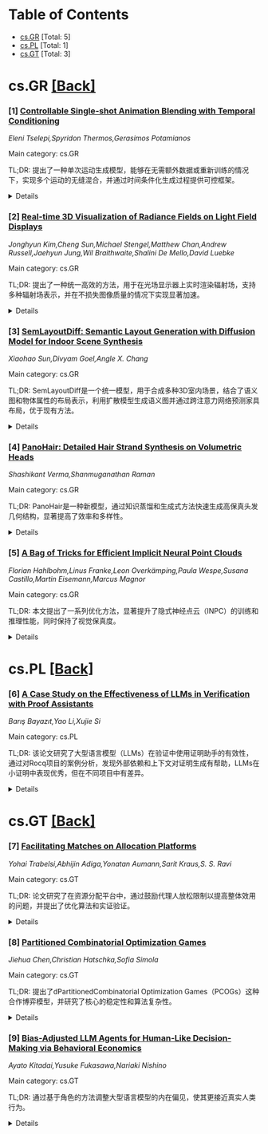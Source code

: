 <div id=toc></div>

# Table of Contents

- [cs.GR](#cs.GR) [Total: 5]
- [cs.PL](#cs.PL) [Total: 1]
- [cs.GT](#cs.GT) [Total: 3]


<div id='cs.GR'></div>

# cs.GR [[Back]](#toc)

### [1] [Controllable Single-shot Animation Blending with Temporal Conditioning](https://arxiv.org/abs/2508.18525)
*Eleni Tselepi,Spyridon Thermos,Gerasimos Potamianos*

Main category: cs.GR

TL;DR: 提出了一种单次运动生成模型，能够在无需额外数据或重新训练的情况下，实现多个运动的无缝混合，并通过时间条件化生成过程提供可控框架。


<details>
  <summary>Details</summary>
Motivation: 现有的单次运动生成方法缺乏明确的框架来控制多个运动的混合，这在动画制作中限制了灵活性和可控性。为了解决这一问题，本文提出了一种新的混合框架。

Method: 通过引入骨架感知的归一化机制，在生成过程中时间条件化，指导不同运动之间的过渡，从而实现对混合时间和方式的平滑控制。

Result: 模型在多种动画风格和不同骨架结构上进行了广泛评估，结果显示其能够以统一且高效的方式生成逼真、平滑且可控的运动混合结果。

Conclusion: 该方法为单次运动生成提供了可控的混合框架，显著提升了动画制作的灵活性和效率。

Abstract: Training a generative model on a single human skeletal motion sequence
without being bound to a specific kinematic tree has drawn significant
attention from the animation community. Unlike text-to-motion generation,
single-shot models allow animators to controllably generate variations of
existing motion patterns without requiring additional data or extensive
retraining. However, existing single-shot methods do not explicitly offer a
controllable framework for blending two or more motions within a single
generative pass. In this paper, we present the first single-shot motion
blending framework that enables seamless blending by temporally conditioning
the generation process. Our method introduces a skeleton-aware normalization
mechanism to guide the transition between motions, allowing smooth, data-driven
control over when and how motions blend. We perform extensive quantitative and
qualitative evaluations across various animation styles and different kinematic
skeletons, demonstrating that our approach produces plausible, smooth, and
controllable motion blends in a unified and efficient manner.

</details>


### [2] [Real-time 3D Visualization of Radiance Fields on Light Field Displays](https://arxiv.org/abs/2508.18540)
*Jonghyun Kim,Cheng Sun,Michael Stengel,Matthew Chan,Andrew Russell,Jaehyun Jung,Wil Braithwaite,Shalini De Mello,David Luebke*

Main category: cs.GR

TL;DR: 提出了一种统一高效的方法，用于在光场显示器上实时渲染辐射场，支持多种辐射场表示，并在不损失图像质量的情况下实现显著加速。


<details>
  <summary>Details</summary>
Motivation: 辐射场虽然在3D场景可视化方面具有革命性意义，但在与光场显示器集成时面临巨大的计算挑战。需要一种高效的方法来解决这一问题。

Method: 采用基于单通道平面扫描策略和共享非方向性组件缓存的统一架构，支持多种辐射场表示（如NeRFs、3D高斯泼溅和稀疏体素），避免跨视图的冗余计算。

Result: 在Looking Glass显示器上实现了200+ FPS的实时交互应用，512p分辨率下支持45个视图。标准测试中，相比独立渲染每个视图，实现了高达22倍的加速，同时保持图像质量。

Conclusion: 该框架为光场显示器上的辐射场渲染提供了一个高效且通用的解决方案，实现了实时交互和高质量的3D可视化效果。

Abstract: Radiance fields have revolutionized photo-realistic 3D scene visualization by
enabling high-fidelity reconstruction of complex environments, making them an
ideal match for light field displays. However, integrating these technologies
presents significant computational challenges, as light field displays require
multiple high-resolution renderings from slightly shifted viewpoints, while
radiance fields rely on computationally intensive volume rendering. In this
paper, we propose a unified and efficient framework for real-time radiance
field rendering on light field displays. Our method supports a wide range of
radiance field representations, including NeRFs, 3D Gaussian Splatting, and
Sparse Voxels, within a shared architecture based on a single-pass plane
sweeping strategy and caching of shared, non-directional components. The
framework generalizes across different scene formats without retraining, and
avoids redundant computation across views. We further demonstrate a real-time
interactive application on a Looking Glass display, achieving 200+ FPS at 512p
across 45 views, enabling seamless, immersive 3D interaction. On standard
benchmarks, our method achieves up to 22x speedup compared to independently
rendering each view, while preserving image quality.

</details>


### [3] [SemLayoutDiff: Semantic Layout Generation with Diffusion Model for Indoor Scene Synthesis](https://arxiv.org/abs/2508.18597)
*Xiaohao Sun,Divyam Goel,Angle X. Chang*

Main category: cs.GR

TL;DR: SemLayoutDiff是一个统一模型，用于合成多种3D室内场景，结合了语义图和物体属性的布局表示，利用扩散模型生成语义图并通过跨注意力网络预测家具布局，优于现有方法。


<details>
  <summary>Details</summary>
Motivation: 为了解决现有方法无法考虑建筑约束的问题，提出了一种能够基于房间掩码显式生成场景的模型。

Method: 模型采用类别扩散模型生成语义图，并通过跨注意力网络预测家具布局，同时考虑门窗等建筑元素。

Result: 在3D-FRONT数据集上的实验表明，模型生成的空间连贯、真实且多样化的场景优于之前的方法。

Conclusion: SemLayoutDiff通过显式结合建筑约束，能够高效生成实用且无障碍的3D室内场景，表现出卓越的性能。

Abstract: We present SemLayoutDiff, a unified model for synthesizing diverse 3D indoor
scenes across multiple room types. The model introduces a scene layout
representation combining a top-down semantic map and attributes for each
object. Unlike prior approaches, which cannot condition on architectural
constraints, SemLayoutDiff employs a categorical diffusion model capable of
conditioning scene synthesis explicitly on room masks. It first generates a
coherent semantic map, followed by a cross-attention-based network to predict
furniture placements that respect the synthesized layout. Our method also
accounts for architectural elements such as doors and windows, ensuring that
generated furniture arrangements remain practical and unobstructed. Experiments
on the 3D-FRONT dataset show that SemLayoutDiff produces spatially coherent,
realistic, and varied scenes, outperforming previous methods.

</details>


### [4] [PanoHair: Detailed Hair Strand Synthesis on Volumetric Heads](https://arxiv.org/abs/2508.18944)
*Shashikant Verma,Shanmuganathan Raman*

Main category: cs.GR

TL;DR: PanoHair是一种新模型，通过知识蒸馏和生成式方法快速生成高保真头发几何结构，显著提高了效率和多样性。


<details>
  <summary>Details</summary>
Motivation: 当前的头发合成方法需要复杂的多视图数据采集，耗时且效率低下，PanoHair旨在解决这一问题。

Method: PanoHair利用预训练的生成式教师模型进行知识蒸馏，预测头发区域的语义分割掩码和3D方向，并通过潜在空间操作生成多样化的发型。

Result: PanoHair能够在5秒内生成干净的头发区域网格以及语义和方向图，实验显示其效率显著优于现有方法。

Conclusion: PanoHair提供了一种高效的头发合成方法，减少了复杂数据采集的需求，为生成逼真数字人类头发提供了新途径。

Abstract: Achieving realistic hair strand synthesis is essential for creating lifelike
digital humans, but producing high-fidelity hair strand geometry remains a
significant challenge. Existing methods require a complex setup for data
acquisition, involving multi-view images captured in constrained studio
environments. Additionally, these methods have longer hair volume estimation
and strand synthesis times, which hinder efficiency. We introduce PanoHair, a
model that estimates head geometry as signed distance fields using knowledge
distillation from a pre-trained generative teacher model for head synthesis.
Our approach enables the prediction of semantic segmentation masks and 3D
orientations specifically for the hair region of the estimated geometry. Our
method is generative and can generate diverse hairstyles with latent space
manipulations. For real images, our approach involves an inversion process to
infer latent codes and produces visually appealing hair strands, offering a
streamlined alternative to complex multi-view data acquisition setups. Given
the latent code, PanoHair generates a clean manifold mesh for the hair region
in under 5 seconds, along with semantic and orientation maps, marking a
significant improvement over existing methods, as demonstrated in our
experiments.

</details>


### [5] [A Bag of Tricks for Efficient Implicit Neural Point Clouds](https://arxiv.org/abs/2508.19140)
*Florian Hahlbohm,Linus Franke,Leon Overkämping,Paula Wespe,Susana Castillo,Martin Eisemann,Marcus Magnor*

Main category: cs.GR

TL;DR: 本文提出了一系列优化方法，显著提升了隐式神经点云（INPC）的训练和推理性能，同时保持了视觉保真度。


<details>
  <summary>Details</summary>
Motivation: 隐式神经点云（INPC）结合了神经场的表达能力和点云渲染的效率，在新视角合成中达到了最先进的图像质量。然而，由于渲染过程中需要查询神经网络，INPC的实际可用性受到较慢渲染速度的限制。

Method: 作者提出了一系列优化措施，包括改进的光栅化器实现、更有效的采样技术、预训练卷积神经网络用于填充空洞，以及在推理过程中将点建模为小型高斯分布以提升质量。

Result: 优化后的INPC管线实现了高达25%的训练加速、2倍的渲染速度提升和20%的显存使用减少，同时图像质量略有提升。

Conclusion: 本文的方法不仅显著提升了INPC的性能，还保持了其视觉保真度，同时展示了优化技术的广泛适用性。

Abstract: Implicit Neural Point Cloud (INPC) is a recent hybrid representation that
combines the expressiveness of neural fields with the efficiency of point-based
rendering, achieving state-of-the-art image quality in novel view synthesis.
However, as with other high-quality approaches that query neural networks
during rendering, the practical usability of INPC is limited by comparatively
slow rendering. In this work, we present a collection of optimizations that
significantly improve both the training and inference performance of INPC
without sacrificing visual fidelity. The most significant modifications are an
improved rasterizer implementation, more effective sampling techniques, and the
incorporation of pre-training for the convolutional neural network used for
hole-filling. Furthermore, we demonstrate that points can be modeled as small
Gaussians during inference to further improve quality in extrapolated, e.g.,
close-up views of the scene. We design our implementations to be broadly
applicable beyond INPC and systematically evaluate each modification in a
series of experiments. Our optimized INPC pipeline achieves up to 25% faster
training, 2x faster rendering, and 20% reduced VRAM usage paired with slight
image quality improvements.

</details>


<div id='cs.PL'></div>

# cs.PL [[Back]](#toc)

### [6] [A Case Study on the Effectiveness of LLMs in Verification with Proof Assistants](https://arxiv.org/abs/2508.18587)
*Barış Bayazıt,Yao Li,Xujie Si*

Main category: cs.PL

TL;DR: 该论文研究了大型语言模型（LLMs）在验证中使用证明助手的有效性，通过对Rocq项目的案例分析，发现外部依赖和上下文对证明生成有帮助，LLMs在小证明中表现优秀，但在不同项目中有差异。


<details>
  <summary>Details</summary>
Motivation: 尽管大型语言模型（LLMs）在自动化证明中有潜力，但其在验证任务中的实际效果尚不明确，论文旨在通过案例研究评估其有效性。

Method: 论文基于两个成熟的Rocq项目（hs-to-coq工具和Verdi）进行案例研究，通过定量和定性分析评估LLMs生成证明的效果。

Result: 研究发现：(1)外部依赖和同一源文件中的上下文有助于证明生成；(2)LLMs擅长小证明，但也能够生成大型证明；(3)不同验证项目中LLMs表现不同；(4)LLMs能生成简洁聪明的证明，但在新定义中应用经典技术时也可能出现错误。

Conclusion: LLMs在验证任务中具有一定潜力，尤其是在小证明生成和利用上下文时表现优异，但不同项目和复杂情境中的表现仍需进一步研究。

Abstract: Large language models (LLMs) can potentially help with verification using
proof assistants by automating proofs. However, it is unclear how effective
LLMs are in this task. In this paper, we perform a case study based on two
mature Rocq projects: the hs-to-coq tool and Verdi. We evaluate the
effectiveness of LLMs in generating proofs by both quantitative and qualitative
analysis. Our study finds that: (1) external dependencies and context in the
same source file can significantly help proof generation; (2) LLMs perform
great on small proofs but can also generate large proofs; (3) LLMs perform
differently on different verification projects; and (4) LLMs can generate
concise and smart proofs, apply classical techniques to new definitions, but
can also make odd mistakes.

</details>


<div id='cs.GT'></div>

# cs.GT [[Back]](#toc)

### [7] [Facilitating Matches on Allocation Platforms](https://arxiv.org/abs/2508.18325)
*Yohai Trabelsi,Abhijin Adiga,Yonatan Aumann,Sarit Kraus,S. S. Ravi*

Main category: cs.GT

TL;DR: 论文研究了在资源分配平台中，通过鼓励代理人放松限制以提高整体效用的问题，并提出了优化算法和实证验证。


<details>
  <summary>Details</summary>
Motivation: 研究如何在资源分配平台中通过优化代理人限制的放松，以提高整体效用，同时确保不损害那些原本更好的代理人利益。

Method: 论文提供了问题的形式化定义和参与保障的层级，开发了多项式时间算法，处理了一对一和多对一分配场景。

Result: 通过三个真实世界数据集的广泛实验，展示了放松限制的益处以及不同参与保障的影响。

Conclusion: 研究证实了优化放松限制可以有效提升社会效益，并通过实验验证了不同参与保障的实用性。

Abstract: We consider a setting where goods are allocated to agents by way of an
allocation platform (e.g., a matching platform). An ``allocation facilitator''
aims to increase the overall utility/social-good of the allocation by
encouraging (some of the) agents to relax (some of) their restrictions. At the
same time, the advice must not hurt agents who would otherwise be better off.
Additionally, the facilitator may be constrained by a ``bound'' (a.k.a.
`budget'), limiting the number and/or type of restrictions it may seek to
relax. We consider the facilitator's optimization problem of choosing an
optimal set of restrictions to request to relax under the aforementioned
constraints. Our contributions are three-fold: (i) We provide a formal
definition of the problem, including the participation guarantees to which the
facilitator should adhere. We define a hierarchy of participation guarantees
and also consider several social-good functions. (ii) We provide polynomial
algorithms for solving various versions of the associated optimization
problems, including one-to-one and many-to-one allocation settings. (iii) We
demonstrate the benefits of such facilitation and relaxation, and the
implications of the different participation guarantees, using extensive
experimentation on three real-world datasets.

</details>


### [8] [Partitioned Combinatorial Optimization Games](https://arxiv.org/abs/2508.18449)
*Jiehua Chen,Christian Hatschka,Sofia Simola*

Main category: cs.GT

TL;DR: 提出了dPartitionedCombinatorial Optimization Games（PCOGs）这种合作博弈模型，并研究了核心的稳定性和算法复杂性。


<details>
  <summary>Details</summary>
Motivation: 研究合作博弈中组合结构（如图）的优化问题，核心稳定性是其中的关键问题。

Method: 提出了PCOGs模型，定义了每个联盟的价值，并分析了核心稳定性验证和存在性的算法复杂性。

Result: 对四种经典的图优化任务（最小顶点覆盖、最小支配集、最小生成树和最大匹配）的核心稳定性问题进行了复杂性分析。

Conclusion: PCOGs模型为研究合作博弈中的优化问题提供了新框架，核心稳定性的复杂性分析为其应用提供了理论基础。

Abstract: We propose a class of cooperative games, called d Partitioned Compbinatorial
Optimization Games (PCOGs). The input of PCOG consists of a set of agents and a
combinatorial structure (typically a graph) with a fixed optimization goal on
this structure (e.g., finding a minimum dominating set on a graph) such that
the structure is divided among the agents. The value of each coalition of
agents is derived from the optimal solution for the part of the structure
possessed by the coalition. We study two fundamental questions related to the
core: Core Stability Verification and Core Stability Existence. We analyze the
algorithmic complexity of both questions for four classic graph optimization
tasks: minimum vertex cover, minimum dominating set, minimum spanning tree, and
maximum matching.

</details>


### [9] [Bias-Adjusted LLM Agents for Human-Like Decision-Making via Behavioral Economics](https://arxiv.org/abs/2508.18600)
*Ayato Kitadai,Yusuke Fukasawa,Nariaki Nishino*

Main category: cs.GT

TL;DR: 通过基于角色的方法调整大型语言模型的内在偏见，使其更接近真实人类行为。


<details>
  <summary>Details</summary>
Motivation: 大型语言模型（LLMs）在模拟人类决策时存在内在偏见，与真实人类行为存在差距，限制了其反映群体多样性的能力。

Method: 采用基于角色的方法，利用行为经济学的个体行为数据调整模型偏见，并应用于最后通牒游戏中。

Result: 在最后通牒游戏中，模拟行为与实证行为的一致性得到改善，特别是在回应者方面。

Conclusion: 角色条件化的大型语言模型在模拟大规模人类决策模式方面具有潜力，但特征表示仍需进一步优化。

Abstract: Large language models (LLMs) are increasingly used to simulate human
decision-making, but their intrinsic biases often diverge from real human
behavior--limiting their ability to reflect population-level diversity. We
address this challenge with a persona-based approach that leverages
individual-level behavioral data from behavioral economics to adjust model
biases. Applying this method to the ultimatum game--a standard but difficult
benchmark for LLMs--we observe improved alignment between simulated and
empirical behavior, particularly on the responder side. While further
refinement of trait representations is needed, our results demonstrate the
promise of persona-conditioned LLMs for simulating human-like decision patterns
at scale.

</details>

